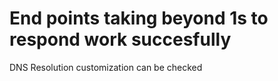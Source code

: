 # End points taking beyond 1s to respond work succesfully
DNS Resolution customization can be checked

